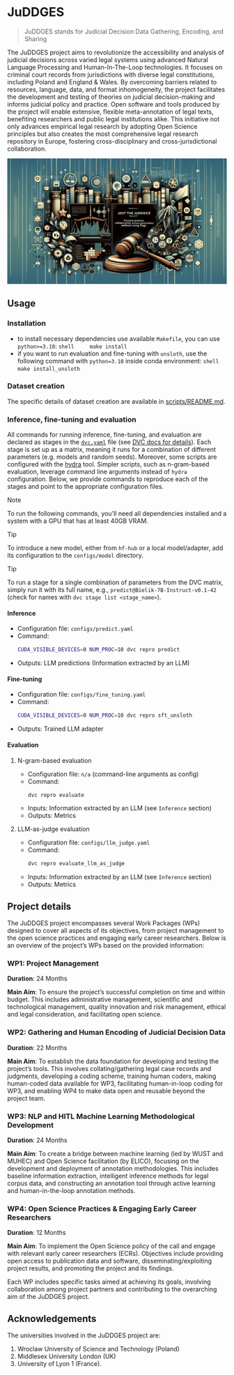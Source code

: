 # JuDDGES


<!-- WARNING: THIS FILE WAS AUTOGENERATED! DO NOT EDIT! -->

> JuDDGES stands for Judicial Decision Data Gathering, Encoding, and
> Sharing

The JuDDGES project aims to revolutionize the accessibility and analysis
of judicial decisions across varied legal systems using advanced Natural
Language Processing and Human-In-The-Loop technologies. It focuses on
criminal court records from jurisdictions with diverse legal
constitutions, including Poland and England & Wales. By overcoming
barriers related to resources, language, data, and format inhomogeneity,
the project facilitates the development and testing of theories on
judicial decision-making and informs judicial policy and practice. Open
software and tools produced by the project will enable extensive,
flexible meta-annotation of legal texts, benefiting researchers and
public legal institutions alike. This initiative not only advances
empirical legal research by adopting Open Science principles but also
creates the most comprehensive legal research repository in Europe,
fostering cross-disciplinary and cross-jurisdictional collaboration.

![baner](https://raw.githubusercontent.com/pwr-ai/JuDDGES/bffb1d75ba7c78f101fc94bd9086499886b2c128/nbs/images/baner.png)

## Usage

### Installation

- to install necessary dependencies use available `Makefile`, you can
  use `python>=3.10`: `shell     make install`
- if you want to run evaluation and fine-tuning with `unsloth`, use the
  following command with `python=3.10` inside conda environment:
  `shell     make install_unsloth`

### Dataset creation

The specific details of dataset creation are available in
[scripts/README.md](scripts/README.md).

### Inference, fine-tuning and evaluation
All commands for running inference, fine-tuning, and evaluation are declared as stages in the [`dvc.yaml`](dvc.yaml) file (see [DVC docs for details](https://dvc.org/doc/user-guide)).
Each stage is set up as a matrix, meaning it runs for a combination of different parameters (e.g. models and random seeds).
Moreover, some scripts are configured with the [hydra](https://github.com/facebookresearch/hydra) tool.
Simpler scripts, such as n-gram-based evaluation, leverage command line arguments instead of `hydra` configuration.
Below, we provide commands to reproduce each of the stages and point to the appropriate configuration files.

> [!NOTE]
> To run the following commands, you'll need all dependencies installed and a system with a GPU that has at least 40GB VRAM.

> [!TIP]
> To introduce a new model, either from `hf-hub` or a local model/adapter, add its configuration to the `configs/model` directory.

> [!TIP]
> To run a stage for a single combination of parameters from the DVC matrix, simply run it with its full name, e.g., `predict@Bielik-7B-Instruct-v0.1-42` (check for names with `dvc stage list <stage_name>`).

#### Inference
  - Configuration file: `configs/predict.yaml`
  - Command:
    ```bash
    CUDA_VISIBLE_DEVICES=0 NUM_PROC=10 dvc repro predict
    ```
 - Outputs: LLM predictions (Information extracted by an LLM)

#### Fine-tuning
  - Configuration file: `configs/fine_tuning.yaml`
  - Command:
      ```bash
      CUDA_VISIBLE_DEVICES=0 NUM_PROC=10 dvc repro sft_unsloth
      ```
  - Outputs: Trained LLM adapter

#### Evaluation
1. N-gram-based evaluation
   - Configuration file: `n/a` (command-line arguments as config)
   - Command:
      ```bash
      dvc repro evaluate
      ```
   - Inputs: Information extracted by an LLM (see `Inference` section)
   - Outputs: Metrics

2. LLM-as-judge evaluation
   - Configuration file: `configs/llm_judge.yaml`
   - Command:
      ```bash
      dvc repro evaluate_llm_as_judge
      ```
   - Inputs: Information extracted by an LLM (see `Inference` section)
   - Outputs: Metrics

## Project details

The JuDDGES project encompasses several Work Packages (WPs) designed to
cover all aspects of its objectives, from project management to the open
science practices and engaging early career researchers. Below is an
overview of the project’s WPs based on the provided information:

### WP1: Project Management

**Duration**: 24 Months

**Main Aim**: To ensure the project’s successful completion on time and
within budget. This includes administrative management, scientific and
technological management, quality innovation and risk management,
ethical and legal consideration, and facilitating open science.

### WP2: Gathering and Human Encoding of Judicial Decision Data

**Duration**: 22 Months

**Main Aim**: To establish the data foundation for developing and
testing the project’s tools. This involves collating/gathering legal
case records and judgments, developing a coding scheme, training human
coders, making human-coded data available for WP3, facilitating
human-in-loop coding for WP3, and enabling WP4 to make data open and
reusable beyond the project team.

### WP3: NLP and HITL Machine Learning Methodological Development

**Duration**: 24 Months

**Main Aim**: To create a bridge between machine learning (led by WUST
and MUHEC) and Open Science facilitation (by ELICO), focusing on the
development and deployment of annotation methodologies. This includes
baseline information extraction, intelligent inference methods for legal
corpus data, and constructing an annotation tool through active learning
and human-in-the-loop annotation methods.

### WP4: Open Science Practices & Engaging Early Career Researchers

**Duration**: 12 Months

**Main Aim**: To implement the Open Science policy of the call and
engage with relevant early career researchers (ECRs). Objectives include
providing open access to publication data and software,
disseminating/exploiting project results, and promoting the project and
its findings.

Each WP includes specific tasks aimed at achieving its goals, involving
collaboration among project partners and contributing to the overarching
aim of the JuDDGES project​​.

## Acknowledgements

The universities involved in the JuDDGES project are:

1.  Wroclaw University of Science and Technology (Poland)
2.  Middlesex University London (UK)
3.  University of Lyon 1 (France)​​.
